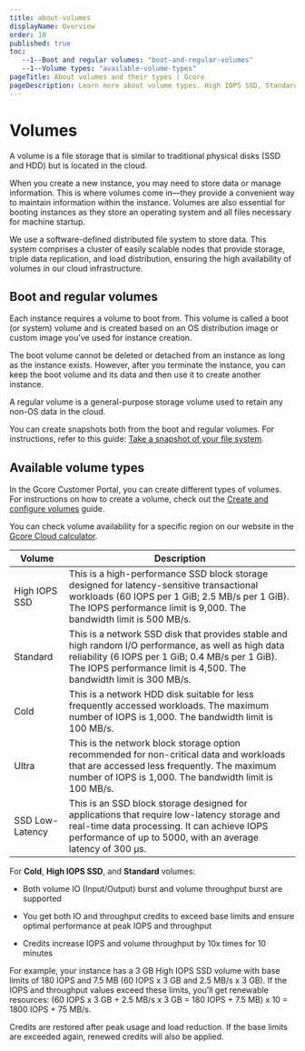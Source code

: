 ```yaml
---
title: about-volumes
displayName: Overview
order: 10
published: true
toc:
   --1--Boot and regular volumes: "boot-and-regular-volumes"
   --1--Volume types: "available-volume-types"
pageTitle: About volumes and their types | Gcore
pageDescription: Learn more about volume types. High IOPS SSD, Standard, Cold, Ultra, and SSD Low-Latency. Choose the cloud storage for various data and workloads.
---
```

# Volumes

A volume is a file storage that is similar to traditional physical disks (SSD and HDD) but is located in the cloud.

When you create a new instance, you may need to store data or manage information. This is where volumes come in—they provide a convenient way to maintain information within the instance. Volumes are also essential for booting instances as they store an operating system and all files necessary for machine startup.

We use a software-defined distributed file system to store data. This system comprises a cluster of easily scalable nodes that provide storage, triple data replication, and load distribution, ensuring the high availability of volumes in our cloud infrastructure. 

## Boot and regular volumes

Each instance requires a volume to boot from. This volume is called a boot (or system) volume and is created based on an OS distribution image or custom image you’ve used for instance creation.

The boot volume cannot be deleted or detached from an instance as long as the instance exists. However, after you terminate the instance, you can keep the boot volume and its data and then use it to create another instance. 

A regular volume is a general-purpose storage volume used to retain any non-OS data in the cloud. 

<alert-element type="info" title="Info">
 
You can create snapshots both from the boot and regular volumes. For instructions, refer to this guide: <a href="https://gcore.com/docs/cloud/virtual-instances/snapshots/take-a-snapshot-of-your-file-system" target="_blank">Take a snapshot of your file system</a>. 
 
</alert-element>

 ## Available volume types 

In the Gcore Customer Portal, you can create different types of volumes. For instructions on how to create a volume, check out the <a href="" target="_blank">Create and configure volumes</a> guide.

You can check volume availability for a specific region on our website in the <a href="https://gcore.com/pricing/cloud" target="_blank">Gcore Cloud calculator</a>.

<table>
<thead>
<tr>
<th>Volume</th>
<th>Description</th>
</tr>
</thead>
<tbody>
<tr>
<td style="text-align: left">High IOPS SSD</td>
<td style="text-align: left">This is a high-performance SSD block storage designed for latency-sensitive transactional workloads (60 IOPS per 1 GiB; 2.5 MB/s per 1 GiB). The IOPS performance limit is 9,000. The bandwidth limit is 500 MB/s.</td>
</tr>
<tr>
<td style="text-align: left">Standard</td>
<td style="text-align: left">This is a network SSD disk that provides stable and high random I/O performance, as well as high data reliability (6 IOPS per 1 GiB; 0.4 MB/s per 1 GiB). The IOPS performance limit is 4,500. The bandwidth limit is 300 MB/s.</td>
</tr>
<tr>
<td style="text-align: left">Cold</td>
<td style="text-align: left">This is a network HDD disk suitable for less frequently accessed workloads. The maximum number of IOPS is 1,000. The bandwidth limit is 100 MB/s.
</td>
</tr>
<tr>
<td style="text-align: left">Ultra</td>
<td style="text-align: left">This is the network block storage option recommended for non-critical data and workloads that are accessed less frequently. The maximum number of IOPS is 1,000. The bandwidth limit is 100 MB/s.
</td>
</tr>
<tr>
<td style="text-align: left">SSD Low-Latency</td>
<td style="text-align: left">This is an SSD block storage designed for applications that require low-latency storage and real-time data processing. It can achieve IOPS performance of up to 5000, with an average latency of 300 µs.
</td>
</tr>
</tbody>
</table>

For **Cold**, **High IOPS SSD**, and **Standard** volumes:

- Both volume IO (Input/Output) burst and volume throughput burst are supported

- You get both IO and throughput credits to exceed base limits and ensure optimal performance at peak IOPS and throughput

- Credits increase IOPS and volume throughput by 10x times for 10 minutes

For example, your instance has a 3 GB High IOPS SSD volume with base limits of 180 IOPS and 7.5 MB (60 IOPS x 3 GB and 2.5 MB/s x 3 GB). If the IOPS and throughput values ​​exceed these limits, you’ll get renewable resources: (60 IOPS x 3 GB + 2.5 MB/s x 3 GB = 180 IOPS + 7.5 MB) x 10 = 1800 IOPS + 75 MB/s.

Credits are restored after peak usage and load reduction. If the base limits are exceeded again, renewed credits will also be applied.